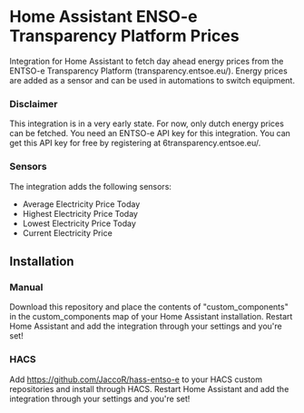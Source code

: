 # Home Assistant ENSO-e Transparency Platform Prices
Integration for Home Assistant to fetch day ahead energy prices from the ENTSO-e Transparency Platform (transparency.entsoe.eu/).
Energy prices are added as a sensor and can be used in automations to switch equipment.
 
### Disclaimer
This integration is in a very early state. For now, only dutch energy prices can be fetched.
You need an ENTSO-e API key for this integration. You can get this API key for free by registering at 6transparency.entsoe.eu/.

### Sensors
The integration adds the following sensors:
- Average Electricity Price Today
- Highest Electricity Price Today
- Lowest Electricity Price Today
- Current Electricity Price

## Installation

### Manual
Download this repository and place the contents of "custom_components" in the custom_components map of your Home Assistant installation. Restart Home Assistant and add the integration through your settings and you're set!

### HACS
Add https://github.com/JaccoR/hass-entso-e to your HACS custom repositories and install through HACS. Restart Home Assistant and add the integration through your settings and you're set!
